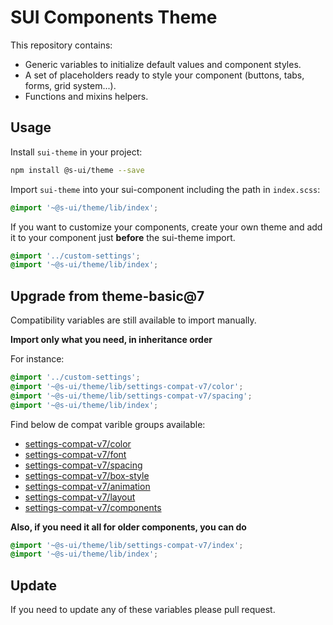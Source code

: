 # SUI Components Theme

This repository contains:

* Generic variables to initialize default values and component styles.
* A set of placeholders ready to style your component (buttons, tabs, forms, grid system...).
* Functions and mixins helpers.

## Usage

Install `sui-theme` in your project:

```bash
npm install @s-ui/theme --save
```

Import `sui-theme` into your sui-component including the path in `index.scss`:

```scss
@import '~@s-ui/theme/lib/index';
```

If you want to customize your components, create your own theme and add it to your component just __before__ the sui-theme import.

```scss
@import '../custom-settings';
@import '~@s-ui/theme/lib/index';
```

## Upgrade from theme-basic@7

Compatibility variables are still available to import manually.

**Import only what you need, in inheritance order**

For instance:

```scss
@import '../custom-settings';
@import '~@s-ui/theme/lib/settings-compat-v7/color';
@import '~@s-ui/theme/lib/settings-compat-v7/spacing';
@import '~@s-ui/theme/lib/index';
```

Find below de compat varible groups available:

* [settings-compat-v7/color](https://github.com/SUI-Components/sui-theme/blob/master/src/settings-compat-v7/_color.scss)
* [settings-compat-v7/font](https://github.com/SUI-Components/sui-theme/blob/master/src/settings-compat-v7/_font.scss)
* [settings-compat-v7/spacing](https://github.com/SUI-Components/sui-theme/blob/master/src/settings-compat-v7/_spacing.scss)
* [settings-compat-v7/box-style](https://github.com/SUI-Components/sui-theme/blob/master/src/settings-compat-v7/_box-style.scss)
* [settings-compat-v7/animation](https://github.com/SUI-Components/sui-theme/blob/master/src/settings-compat-v7/_animation.scss)
* [settings-compat-v7/layout](https://github.com/SUI-Components/sui-theme/blob/master/src/settings-compat-v7/_layout.scss)
* [settings-compat-v7/components](https://github.com/SUI-Components/sui-theme/blob/master/src/settings-compat-v7/_components.scss)


**Also, if you need it all for older components, you can do**

```scss
@import '~@s-ui/theme/lib/settings-compat-v7/index';
@import '~@s-ui/theme/lib/index';
```

## Update

If you need to update any of these variables please pull request.

